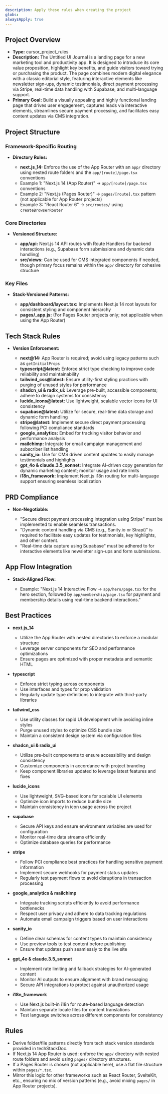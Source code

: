 ```yaml
---
description: Apply these rules when creating the project
globs:
alwaysApply: true
---
```

## Project Overview

*   **Type:** cursor_project_rules
*   **Description:** The Untitled UI Journal is a landing page for a new marketing tool and productivity app. It is designed to introduce its core value proposition, highlight key benefits, and guide visitors toward trying or purchasing the product. The page combines modern digital elegance with a classic editorial style, featuring interactive elements like newsletter sign-ups, dynamic testimonials, direct payment processing via Stripe, real-time data handling with Supabase, and multi-language support.
*   **Primary Goal:** Build a visually appealing and highly functional landing page that drives user engagement, captures leads via interactive elements, streamlines secure payment processing, and facilitates easy content updates via CMS integration.

## Project Structure

### Framework-Specific Routing

*   **Directory Rules:**

    *   **next.js_14:** Enforce the use of the App Router with an `app/` directory using nested route folders and the `app/[route]/page.tsx` conventions
    *   Example 1: "Next.js 14 (App Router)" → `app/[route]/page.tsx` conventions
    *   Example 2: "Next.js (Pages Router)" → `pages/[route].tsx` pattern (not applicable for App Router projects)
    *   Example 3: "React Router 6" → `src/routes/` using `createBrowserRouter`

### Core Directories

*   **Versioned Structure:**

    *   **app/api:** Next.js 14 API routes with Route Handlers for backend interactions (e.g., Supabase form submissions and dynamic data handling)
    *   **src/views:** Can be used for CMS integrated components if needed, though primary focus remains within the `app/` directory for cohesive structure

### Key Files

*   **Stack-Versioned Patterns:**

    *   **app/dashboard/layout.tsx:** Implements Next.js 14 root layouts for consistent styling and component hierarchy
    *   **pages/_app.js:** (For Pages Router projects only; not applicable when using the App Router)

## Tech Stack Rules

*   **Version Enforcement:**

    *   **next@14:** App Router is required; avoid using legacy patterns such as `getInitialProps`
    *   **typescript@latest:** Enforce strict type checking to improve code reliability and maintainability
    *   **tailwind_css@latest:** Ensure utility-first styling practices with purging of unused styles for performance
    *   **shadcn_ui & radix_ui:** Leverage pre-built, accessible components; adhere to design systems for consistency
    *   **lucide_icons@latest:** Use lightweight, scalable vector icons for UI consistency
    *   **supabase@latest:** Utilize for secure, real-time data storage and dynamic form handling
    *   **stripe@latest:** Implement secure direct payment processing following PCI compliance standards
    *   **google_analytics:** Embed for tracking visitor behavior and performance analysis
    *   **mailchimp:** Integrate for email campaign management and subscriber list handling
    *   **sanity_io:** Use for CMS driven content updates to easily manage testimonials and highlights
    *   **gpt_4o & claude.3.5_sonnet:** Integrate AI-driven copy generation for dynamic marketing content; monitor usage and rate limits
    *   **i18n_framework:** Implement Next.js i18n routing for multi-language support ensuring seamless localization

## PRD Compliance

*   **Non-Negotiable:**

    *   "Secure direct payment processing integration using Stripe" must be implemented to enable seamless transactions.
    *   "Dynamic content handling via CMS (e.g., Sanity.io or Strapi)" is required to facilitate easy updates for testimonials, key highlights, and other content.
    *   "Real-time data capture using Supabase" must be adhered to for interactive elements like newsletter sign-ups and form submissions.

## App Flow Integration

*   **Stack-Aligned Flow:**

    *   Example: "Next.js 14 Interactive Flow → `app/hero/page.tsx` for the hero section, followed by `app/membership/page.tsx` for payment and membership details using real-time backend interactions."

## Best Practices

*   **next.js_14**

    *   Utilize the App Router with nested directories to enforce a modular structure
    *   Leverage server components for SEO and performance optimizations
    *   Ensure pages are optimized with proper metadata and semantic HTML

*   **typescript**

    *   Enforce strict typing across components
    *   Use interfaces and types for prop validation
    *   Regularly update type definitions to integrate with third-party libraries

*   **tailwind_css**

    *   Use utility classes for rapid UI development while avoiding inline styles
    *   Purge unused styles to optimize CSS bundle size
    *   Maintain a consistent design system via configuration files

*   **shadcn_ui & radix_ui**

    *   Utilize pre-built components to ensure accessibility and design consistency
    *   Customize components in accordance with project branding
    *   Keep component libraries updated to leverage latest features and fixes

*   **lucide_icons**

    *   Use lightweight, SVG-based icons for scalable UI elements
    *   Optimize icon imports to reduce bundle size
    *   Maintain consistency in icon usage across the project

*   **supabase**

    *   Secure API keys and ensure environment variables are used for configuration
    *   Monitor real-time data streams efficiently
    *   Optimize database queries for performance

*   **stripe**

    *   Follow PCI compliance best practices for handling sensitive payment information
    *   Implement secure webhooks for payment status updates
    *   Regularly test payment flows to avoid disruptions in transaction processing

*   **google_analytics & mailchimp**

    *   Integrate tracking scripts efficiently to avoid performance bottlenecks
    *   Respect user privacy and adhere to data tracking regulations
    *   Automate email campaign triggers based on user interactions

*   **sanity_io**

    *   Define clear schemas for content types to maintain consistency
    *   Use preview tools to test content before publishing
    *   Ensure that updates push seamlessly to the live site

*   **gpt_4o & claude.3.5_sonnet**

    *   Implement rate limiting and fallback strategies for AI-generated content
    *   Monitor AI outputs to ensure alignment with brand messaging
    *   Secure API integrations to protect against unauthorized usage

*   **i18n_framework**

    *   Use Next.js built-in i18n for route-based language detection
    *   Maintain separate locale files for content translations
    *   Test language switches across different components for consistency

## Rules

*   Derive folder/file patterns directly from tech stack version standards provided in techStackDoc.
*   If Next.js 14 App Router is used: enforce the `app/` directory with nested route folders and avoid using `pages/` directory structures.
*   If a Pages Router is chosen (not applicable here), use a flat file structure within `pages/*.tsx`.
*   Mirror this logic for other frameworks such as React Router, SvelteKit, etc., ensuring no mix of version patterns (e.g., avoid mixing `pages/` in App Router projects).
